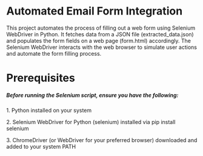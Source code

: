 <h1>Automated Email Form Integration</h1>
This project automates the process of filling out a web form using Selenium WebDriver in Python. 
It fetches data from a JSON file (extracted_data.json) and populates the form fields on a web page (form.html) accordingly. 
The Selenium WebDriver interacts with the web browser to simulate user actions and automate the form filling process.

<h1>Prerequisites</h1>
<h5>Before running the Selenium script, ensure you have the following:</h5>

<p>1. Python installed on your system</p>
<p> 2. Selenium WebDriver for Python (selenium) installed via pip install selenium</p>
<p>3. ChromeDriver (or WebDriver for your preferred browser) downloaded and added to your system PATH</p>
